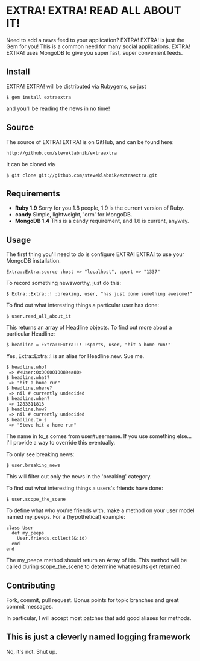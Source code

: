 EXTRA! EXTRA! READ ALL ABOUT IT!
================================

Need to add a news feed to your application? EXTRA! EXTRA! is just the Gem 
for you! This is a common need for many social applications. EXTRA! EXTRA! 
uses MongoDB to give you super fast, super convenient feeds.

## Install ##################################################################

EXTRA! EXTRA! will be distributed via Rubygems, so just 

    $ gem install extraextra

and you'll be reading the news in no time!


## Source ###################################################################

The source of EXTRA! EXTRA! is on GitHub, and can be found here:

    http://github.com/steveklabnik/extraextra

It can be cloned via

    $ git clone git://github.com/steveklabnik/extraextra.git

## Requirements #############################################################

* **Ruby 1.9** Sorry for you 1.8 people, 1.9 is the current version of Ruby.
* **candy** Simple, lightweight, 'orm' for MongoDB. 
* **MongoDB 1.4** This is a candy requirement, and 1.6 is current, anyway.

## Usage ####################################################################

The first thing you'll need to do is configure EXTRA! EXTRA! to use your 
MongoDB installation. 

    Extra::Extra.source :host => "localhost", :port => "1337"

To record something newsworthy, just do this:

    $ Extra::Extra::! :breaking, user, "has just done something awesome!"

To find out what interesting things a particular user has done:

    $ user.read_all_about_it

This returns an array of Headline objects. To find out more about a particular
 Headline:

    $ headline = Extra::Extra::! :sports, user, "hit a home run!"

Yes, Extra::Extra::! is an alias for Headline.new. Sue me.

    $ headline.who?
     => #<User:0x0000010089ea80> 
    $ headline.what?
     => "hit a home run"
    $ headline.where?
     => nil # currently undecided
    $ headline.when?
     => 1283311813 
    $ headline.how?
     => nil # currently undecided
    $ headline.to_s
     => "Steve hit a home run"

The name in to_s comes from user#username. If you use something else... 
I'll provide a way to override this eventually.

To only see breaking news:

    $ user.breaking_news

This will filter out only the news in the 'breaking' category.

To find out what interesting things a users's friends have done:

    $ user.scope_the_scene

To define what who you're friends with, make a method on your user model
named my_peeps. For a (hypothetical) example:

    class User
      def my_peeps
        User.friends.collect(&:id)
      end
    end

The my_peeps method should return an Array of ids. This method will be 
called during scope_the_scene to determine what results get returned.

## Contributing #############################################################

Fork, commit, pull request. Bonus points for topic branches and great commit
messages.

In particular, I will accept most patches that add good aliases for methods.

## This is just a cleverly named logging framework ##########################

No, it's not. Shut up.
